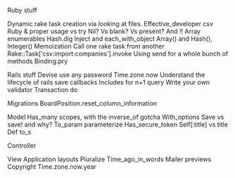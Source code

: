Ruby stuff

Dynamic rake task creation via looking at files. Effective_developer csv
Ruby & proper usage vs try
Nil? Vs blank? Vs present? And !!
Array enumerables
Hash.dig
Inject and each_with_object
Array() and Hash(), Integer()
Memoization
Call one rake task from another Rake::Task['csv:import:companies'].invoke
Using send for a whole bunch of methods
Binding.pry


Rails stuff
Devise use any password
Time.zone.now
Understand the lifecycle of rails save callbacks
Includes for n+1 query
Write your own validator
Transaction do

Migrations
BoardPosition.reset_column_information

Model
Has_many scopes, with the inverse_of gotcha
With_options
Save vs save! and why?
To_param
parameterize
Has_secure_token
Self[:title] vs title
Def to_s

Controller

View
Application layouts
Pluralize
Time_ago_in_words
Mailer previews
Copyright Time.zone.now.year
